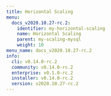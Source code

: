 ```yaml
---
title: Horizontal Scaling
menu:
  docs_v2020.10.27-rc.2:
    identifier: my-horizontal-scaling
    name: Horizontal Scaling
    parent: my-scaling-mysql
    weight: 10
menu_name: docs_v2020.10.27-rc.2
info:
  cli: v0.14.0-rc.2
  community: v0.14.0-rc.2
  enterprise: v0.1.0-rc.2
  installer: v0.14.0-rc.2
  version: v2020.10.27-rc.2
---
```


